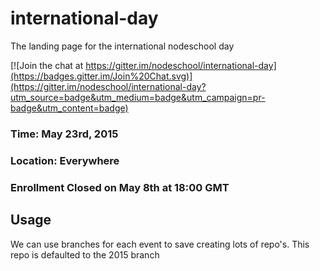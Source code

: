 # international-day 

The landing page for the international nodeschool day

[![Join the chat at https://gitter.im/nodeschool/international-day](https://badges.gitter.im/Join%20Chat.svg)](https://gitter.im/nodeschool/international-day?utm_source=badge&utm_medium=badge&utm_campaign=pr-badge&utm_content=badge)

### Time: May 23rd, 2015
### Location: Everywhere
### Enrollment Closed on May 8th at 18:00 GMT

## Usage
We can use branches for each event to save creating lots of repo's.  This repo is defaulted to the 2015 branch
